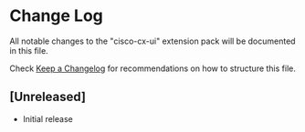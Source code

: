 # Change Log

All notable changes to the "cisco-cx-ui" extension pack will be documented in this file.

Check [Keep a Changelog](http://keepachangelog.com/) for recommendations on how to structure this file.

## [Unreleased]

- Initial release
